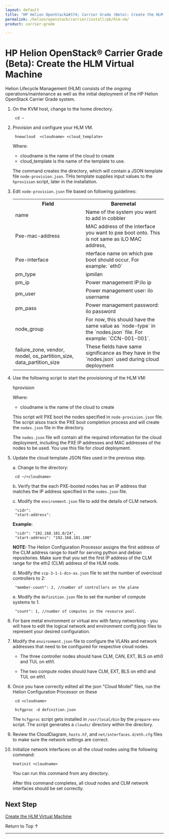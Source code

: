 ```yaml
---
layout: default
title: "HP Helion OpenStack&#174; Carrier Grade (Beta): Create the HLM Virtual Machine"
permalink: /helion/openstack/carrier/install/pb/hlm-vm/
product: carrier-grade

---
```

<!--UNDER REVISION-->


<script>

function PageRefresh {
onLoad="window.refresh"
}

PageRefresh();

</script>
<!--
<p style="font-size: small;"><a href="/helion/openstack/carrier/install/pb/network/prepare/">&#9664; Preparing the Network for Installation</a> | <a href="/helion/openstack/carrier/install/pb/overview/">&#9650; Installation Overview</a> | <a href="/helion/openstack/carrier/install/pb/hlm-vm/"> Create the HLM Virtual Machine &#9654;</a> </p> 
-->


# HP Helion OpenStack&#174; Carrier Grade (Beta):  Create the HLM Virtual Machine

Helion Lifecycle Management (HLM) consists of the ongoing operations/maintenance as well as the initial deployment of the HP Helion OpenStack Carrier Grade system.

1. On the KVM host, change to the home directory.

		cd ~

2. Provision and configure your HLM VM.

		hnewcloud  <cloudname> <cloud_template>

	Where:
	* cloudname is the name of the cloud to create
	* cloud_template is the name of the template to use.

	The command creates the <cloudname> directory, which will contain a JSON template file `node-provision.json`. THis template supplies input values to the `hprovision` script, later in the installation. 

3. Edit `node-provision.json` file based on following guidelines:

	<table>
	<tr><th>Field</th><th>Baremetal</th></tr>
	<tr><td>name</td><td>Name of the system you want to add in cobbler</td></tr>
	<tr><td>Pxe-mac-address</td><td>MAC address of the interface you want to pxe boot onto. This is not same as iLO MAC address,</td></tr>
	<tr><td>Pxe-interface</td><td>nterface name on which pxe boot should occur. For example: `eth0`</td></tr>
	<tr><td>pm_type</td><td>ipmilan
	<tr><td>pm_ip</td><td>Power management IP:ilo ip</td></tr>
	<tr><td>pm_user</td><td>Power management user: ilo username</td></tr>
	<tr><td>pm_pass</td><td>Power management password: ilo password</td></tr>
	<tr><td>node_group</td><td>For now, this should have the same value as `node-type` in the `nodes.json` file. For example: `CCN-001-001`.</td></tr>
	<tr><td>failure_zone, vendor, model, os_partition_size, data_partition_size</td><td>These fields have same significance as they have in the `nodes.json` used during cloud deployment</td></tr>
	</table>

4. Use the following script to start the provisioning of the HLM VM:

	hprovision <cloudname>

	Where:
	* cloudname is the name of the cloud to create

	This script will PXE boot the nodes specified in `node-provision.json` file. The script alsos track the PXE boot completion process and will create the `nodes.json` file in the <cloudname> directory. 

	The `nodes.json` file will contain all the required information for the cloud deployment, including the PXE IP addresses and MAC addresses of the nodes to be used. You use this file for cloud deployment.

5. Update the cloud template JSON files used in the previous step.

	a. Change to the <cloudname> directory:

		cd ~/<cloudname>

	b. Verify that the each PXE-booted nodes has an IP address that matches the IP address specified in the `nodes.json` file.

	c. Modify the `environment.json` file to add the details of CLM network. 

		"cidr": 
		"start-address": 

	**Example:**

		"cidr": "192.168.101.0/24",
		"start-address": "192.168.101.100"

	**NOTE:** The Helion Configuration Processor assigns the first address of the CLM address range to itself for serving python and debian repositories. Make sure that you set the first IP address of the CLM range for the eth2 (CLM) address of the HLM node.

	d. Modify the `ccp-3-1-1-dcn-as.json` file to set the number of overcloud controllers to 2:

		"member-count": 2, //number of controllers on the plane

	e. Modify the `definition.json` file to set the number of compute systems to 1.

		"count": 1, //number of computes in the resource pool.


6. For bare metal environment or virtual env with fancy networking - you will have to edit the logical network and environment config json files to represent your desired configuration.

7. Modify the `environment.json` file to configure the VLANs and network addresses that need to be configured for respective cloud nodes. 

	* The three controller nodes should have CLM, CAN, EXT, BLS on eth0 and TUL on eth1. 
	
	* The two compute nodes should have CLM, EXT, BLS on eth0 and TUL on eth1.  

8. Once you have correctly edited all the json "Cloud Model" files, run the Helion Configuration Processor on these

		cd <cloudname> 

		hcfgproc -d definition.json

	The `hcfgproc` script gets installed in `/usr/local/bin` by the `prepare-env` script. The script generates a `clouds/` directory within the <cloudname> directory.

9. Review the CloudDiagram, `hosts.hf`, and `net/interfaces.d/eth.cfg` files to make sure the network settings are correct.

10. Initialize network interfaces on all the cloud nodes using the following command:

		hnetinit <cloudname> 

	You can run this command from any directory. 

	After this command completes, all cloud nodes and CLM network interfaces should be set correctly. 



## Next Step

[Create the HLM Virtual Machine](/helion/openstack/carrier/install/pb/hlm-vm/)

<a href="#top" style="padding:14px 0px 14px 0px; text-decoration: none;"> Return to Top &#8593; </a>

---


